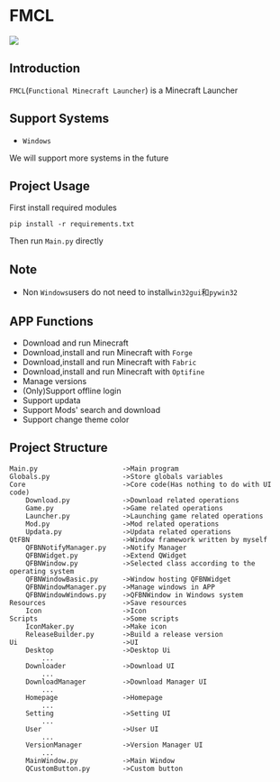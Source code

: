 # FMCL
![](https://img.shields.io/github/languages/code-size/1604042736/FMCL)
## Introduction
`FMCL`(`Functional Minecraft Launcher`) is a Minecraft Launcher
## Support Systems
- `Windows`

We will support more systems in the future
## Project Usage
First install required modules
```
pip install -r requirements.txt
```
Then run `Main.py` directly
## Note
- Non `Windows`users do not need to install`win32gui`和`pywin32`
## APP Functions
- Download and run Minecraft
- Download,install and run Minecraft with `Forge`
- Download,install and run Minecraft with `Fabric`
- Download,install and run Minecraft with `Optifine`
- Manage versions
- (Only)Support offline login 
- Support updata
- Support Mods' search and download
- Support change theme color
## Project Structure
```
Main.py                     ->Main program
Globals.py                  ->Store globals variables
Core                        ->Core code(Has nothing to do with UI code)
    Download.py             ->Download related operations
    Game.py                 ->Game related operations
    Launcher.py             ->Launching game related operations
    Mod.py                  ->Mod related operations
    Updata.py               ->Updata related operations
QtFBN                       ->Window framework written by myself
    QFBNNotifyManager.py    ->Notify Manager
    QFBNWidget.py           ->Extend QWidget
    QFBNWindow.py           ->Selected class according to the operating system
    QFBNWindowBasic.py      ->Window hosting QFBNWidget
    QFBNWindowManager.py    ->Manage windows in APP
    QFBNWindowWindows.py    ->QFBNWindow in Windows system
Resources                   ->Save resources
    Icon                    ->Icon
Scripts                     ->Some scripts
    IconMaker.py            ->Make icon
    ReleaseBuilder.py       ->Build a release version
Ui                          ->UI
    Desktop                 ->Desktop Ui
        ...
    Downloader              ->Download UI
        ...
    DownloadManager         ->Download Manager UI
        ...
    Homepage                ->Homepage
        ...
    Setting                 ->Setting UI
        ...
    User                    ->User UI
        ...
    VersionManager          ->Version Manager UI
        ...
    MainWindow.py           ->Main Window
    QCustomButton.py        ->Custom button
```